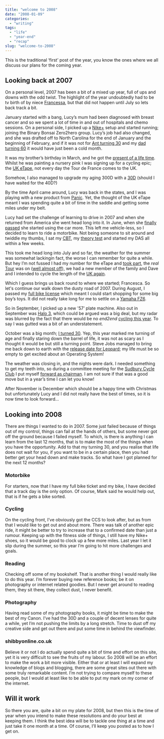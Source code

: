 ```yaml
---
title: "welcome to 2008"
date: "2008-01-09"
categories:
  - "writing"
tags:
  - "life"
  - "year-end"
  - "recap"
slug: "welcome-to-2008"
---
```


This is the traditional ‘first’ post of the year, you know the ones where we all discuss our plans for the coming year.

## Looking back at 2007
On a personal level, 2007 has been a bit of a mixed up year, full of ups and downs with the odd twist. The highlight of the year undoubtedly had to be tv birth of by niece [Francessa](https://adamchamberlin.info/2007/07/francesca-chamberlin), but that did not happen until July so lets back track a bit.

January started with a bang, Lucy’s mum had been diagnosed with breast cancer and so we spent a lot of time in and out of hospitals and chemo sessions. On a personal side, I picked up a [Nike+](https://adamchamberlin.info/2007/01/is-it-just-a-fade) setup and started running; joining the Binary Bonsai Zero2hero group. Lucy’s job had also changed, and she was drafted off to North Carolina for the end of January and the beginning of February, and if it was not for [Ant turning 30](https://adamchamberlin.info/2007/02/30-years-of-madness) and my [dad turning 60](https://adamchamberlin.info/2007/02/happy-60th) it would have just been a cold month.

It was my brother’s birthday in March, and he got the [present of a life time](https://adamchamberlin.info/2007/03/what-a-birthday-present). Whilst he was painting a nursery pink I was signing up for a cycling epic; the [UK eTape](https://adamchamberlin.info/2007/03/the-uk-etape), not every day the Tour de France comes to the UK.

Somehow, I also managed to upgrade my aging 300D with a [30D](https://adamchamberlin.info/2007/03/camera-upgrade) (should I have waited for the 40D?)

By the time April came around, Lucy was back in the states, and I was playing with a new product from [Panic](https://adamchamberlin.info/2007/04/panic-coda-alert). Yet, the thought of the UK eTape meant I was spending quite a bit of time in the saddle and getting some miles under my belt.

Lucy had set the challenge of learning to drive in 2007 and when she returned from America she went head long into it.
In June, when she [finally passed](https://adamchamberlin.info/2007/06/learner-no-more) she started using the car more. 
This left me vehicle-less, so I decided to learn to ride a motorbike. Not being someone to sit around and twiddle my thumbs, I sat my [CBT](https://adamchamberlin.info/2007/06/cbt-pass), my [theory test](https://adamchamberlin.info/2007/06/nailed-the-theory) and started my DAS all within a few weeks.

This took me head long into July and so far, the weather for the summer was somewhat lackingin fact, the worse I can remember for quite a while. But hey I’m not fussed I had my number for the eTape and [took part](https://adamchamberlin.info/2007/07/british-cyclosportive), the _real_ [Tour](https://adamchamberlin.info/2007/07/off-to-a-good-start) was on ([well almost off](https://adamchamberlin.info/2007/07/another-dark-day-in-the-tour)), we had a new member of the family and Dave and I intended to cycle the length of the [UK again](https://adamchamberlin.info/2007/07/end2end-redux).

Which I guess brings us back round to where we started; Francesca. So let's continue our walk down the dusty road of 2007. During August, I passed my [full bike license](https://adamchamberlin.info/2007/08/das-passed) which meant I could start shopping for some big boy’s toys. It did not really take long for me to settle on a [Yamaha FZ6](https://adamchamberlin.info/2007/08/the-test-ride).

So in September, I picked up a new '57’ plate machine. Also out in September was [Halo 3](https://adamchamberlin.info/2007/09/its-halo-time), which could be argued was a big deal, but my radar was blurred by the fact that there would be no _end2end_ [cycling this year](https://adamchamberlin.info/2007/09/24th-and-im-at-home). To say I was gutted was a bit of an understatement.

October was a big month; [I turned 30](https://adamchamberlin.info/2007/11/the-post-30-post). Yep, this year marked me turning of age and finally staring down the barrel of life, it was not as scary as I thought it would be but still a turning point. Steve Jobs managed to bring me back down to earth with the [release date for Leopard](https://adamchamberlin.info/2007/10/so-the-big-cat-is-coming); my life must be so empty to get excited about an Operating System!

The weather was closing in, and the nights were dark. I needed something to get my teeth into, so during a committee meeting for the [Sudbury Cycle Club](https://www.cycleclubsudbury.com) I put myself [forward as chairman](https://adamchamberlin.info/2007/11/can-we-have-some-order-mr-chairman). I am not sure if that was a good move but in a year’s time I can let you know!

After November is December which should be a happy time with Christmas but unfortunately Lucy and I did not really have the best of times, so it is now time to look forward…

## Looking into 2008
There are things I wanted to do in 2007. Some just failed because of things out of my control, things can fail at the hands of others, but some never got off the ground because I failed myself. To which, is there is anything I can learn from the last 12 months, that is to make the most of the things when you have the opportunity. Add to that my turning 30, and you realise that life does not wait for you, if you want to be in a certain place, then you had better get your head down and make tracks. So what have I got planned for the next 12 months?

### Motorbike
For starters, now that I have my full bike ticket and my bike, I have decided that a track day is the only option. Of course, Mark said he would help out, that is if he gets a bike sorted.

### Cycling
On the cycling front, I’ve obviously got the CCS to look after, but as from that I would like to get out and about more. There was talk of another epic ride, it might be better to try to increase that to a confirmed date than just a rumour. Keeping up with the fitness side of things, I still have my Nike+ shoes, so it would be good to clock up a few more miles. Last year I let it slip during the summer, so this year I’m going to hit more challenges and goals.

### Reading
Checking off some of my bookshelf. That is another thing I would really like to do this year. I’m forever buying new reference books; be it on photography or internet related goodies. But I never get around to reading them, they sit there, they collect dust, I never benefit.

### Photography
Having read some of my photography books, it might be time to make the best of my Canon. I’ve had the 30D and a couple of decent lenses for quite a while, yet I’m not pushing the limits by a long stretch. Time to dust off my creative side and get out there and put some time in behind the viewfinder.

### shibbyonline.co.uk
Believe it or not I do actually spend quite a bit of time and effort on this site, yet it is very difficult to see the fruits of my labour. So 2008 will be an effort to make the work a bit more visible. Either that or at least I will expand my knowledge of blogs and blogging, there are some great sites out there with some truly remarkable content. I’m not trying to compare myself to these people, but I would at least like to be able to put my mark on my corner of the internet.

## Will it work
So there you are, quite a bit on my plate for 2008, but then this is the time of year when you intend to make these resolutions and do your best at keeping them. I think the best idea will be to tackle one thing at a time and just take it one month at a time. Of course, I’ll keep you posted as to how I get on.
